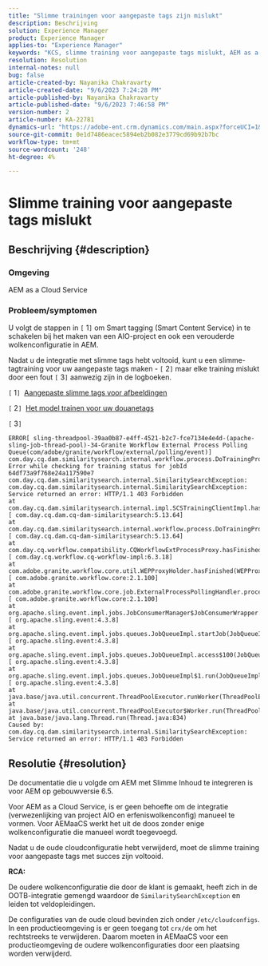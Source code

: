 ```yaml
---
title: "Slimme trainingen voor aangepaste tags zijn mislukt"
description: Beschrijving
solution: Experience Manager
product: Experience Manager
applies-to: "Experience Manager"
keywords: "KCS, slimme training voor aangepaste tags mislukt, AEM as a Cloud Service"
resolution: Resolution
internal-notes: null
bug: false
article-created-by: Nayanika Chakravarty
article-created-date: "9/6/2023 7:24:28 PM"
article-published-by: Nayanika Chakravarty
article-published-date: "9/6/2023 7:46:58 PM"
version-number: 2
article-number: KA-22781
dynamics-url: "https://adobe-ent.crm.dynamics.com/main.aspx?forceUCI=1&pagetype=entityrecord&etn=knowledgearticle&id=73838efb-ea4c-ee11-be6e-6045bd006a22"
source-git-commit: 0e1d7486eacec5894eb2b082e3779cd69b92b7bc
workflow-type: tm+mt
source-wordcount: '248'
ht-degree: 4%

---
```


# Slimme training voor aangepaste tags mislukt

## Beschrijving {#description}


### Omgeving

AEM as a Cloud Service

### Probleem/symptomen

U volgt de stappen in `[` 1`]`  om Smart tagging (Smart Content Service) in te schakelen bij het maken van een AIO-project en ook een verouderde wolkenconfiguratie in AEM.

Nadat u de integratie met slimme tags hebt voltooid, kunt u een slimme-tagtraining voor uw aangepaste tags maken - `[` 2`]`  maar elke training mislukt door een fout `[` 3`]`  aanwezig zijn in de logboeken.

`[` 1`]`  [Aangepaste slimme tags voor afbeeldingen](https://experienceleague.adobe.com/docs/experience-manager-learn/assets/metadata/custom-smart-tags.html)

`[` 2`]`  [Het model trainen voor uw douanetags](https://experienceleague.adobe.com/docs/experience-manager-cloud-service/content/assets/manage/smart-tags.html#train-model)

`[` 3`]`


```
ERROR[ sling-threadpool-39aa0b87-e4ff-4521-b2c7-fce7134e4e4d-(apache-sling-job-thread-pool)-34-Granite Workflow External Process Polling Queue(com/adobe/granite/workflow/external/polling/event)]  com.day.cq.dam.similaritysearch.internal.workflow.process.DoTrainingProcess Error while checking for training status for jobId 64df73a9f768e24a117590e7
com.day.cq.dam.similaritysearch.internal.SimilaritySearchException: com.day.cq.dam.similaritysearch.internal.SimilaritySearchException: Service returned an error: HTTP/1.1 403 Forbidden
at com.day.cq.dam.similaritysearch.internal.impl.SCSTrainingClientImpl.hasFinishedTraining(SCSTrainingClientImpl.java:203) [ com.day.cq.dam.cq-dam-similaritysearch:5.13.64] 
at com.day.cq.dam.similaritysearch.internal.workflow.process.DoTrainingProcess.hasFinished(DoTrainingProcess.java:95) [ com.day.cq.dam.cq-dam-similaritysearch:5.13.64] 
at com.day.cq.workflow.compatibility.CQWorkflowExtProcessProxy.hasFinished(CQWorkflowExtProcessProxy.java:82) [ com.day.cq.workflow.cq-workflow-impl:6.3.18] 
at com.adobe.granite.workflow.core.util.WEPProxyHolder.hasFinished(WEPProxyHolder.java:46) [ com.adobe.granite.workflow.core:2.1.100] 
at com.adobe.granite.workflow.core.job.ExternalProcessPollingHandler.process(ExternalProcessPollingHandler.java:119) [ com.adobe.granite.workflow.core:2.1.100] 
at org.apache.sling.event.impl.jobs.JobConsumerManager$JobConsumerWrapper.process(JobConsumerManager.java:502) [ org.apache.sling.event:4.3.8] 
at org.apache.sling.event.impl.jobs.queues.JobQueueImpl.startJob(JobQueueImpl.java:351) [ org.apache.sling.event:4.3.8] 
at org.apache.sling.event.impl.jobs.queues.JobQueueImpl.access$100(JobQueueImpl.java:60) [ org.apache.sling.event:4.3.8] 
at org.apache.sling.event.impl.jobs.queues.JobQueueImpl$1.run(JobQueueImpl.java:287) [ org.apache.sling.event:4.3.8] 
at java.base/java.util.concurrent.ThreadPoolExecutor.runWorker(ThreadPoolExecutor.java:1128)
at java.base/java.util.concurrent.ThreadPoolExecutor$Worker.run(ThreadPoolExecutor.java:628)
at java.base/java.lang.Thread.run(Thread.java:834)
Caused by: com.day.cq.dam.similaritysearch.internal.SimilaritySearchException: Service returned an error: HTTP/1.1 403 Forbidden
```



## Resolutie {#resolution}


De documentatie die u volgde om AEM met Slimme Inhoud te integreren is voor AEM op gebouwversie 6.5.

Voor AEM as a Cloud Service, is er geen behoefte om de integratie (verwezenlijking van project AIO en erfeniswolkenconfig) manueel te vormen. Voor AEMaaCS werkt het uit de doos zonder enige wolkenconfiguratie die manueel wordt toegevoegd.

Nadat u de oude cloudconfiguratie hebt verwijderd, moet de slimme training voor aangepaste tags met succes zijn voltooid.

<b>RCA:</b>

De oudere wolkenconfiguratie die door de klant is gemaakt, heeft zich in de OOTB-integratie gemengd waardoor de `SimilaritySearchException` en leiden tot veldopleidingen.

De configuraties van de oude cloud bevinden zich onder `/etc/cloudconfigs`. In een productieomgeving is er geen toegang tot `crx/de` om het rechtstreeks te verwijderen. Daarom moeten in AEMaaCS voor een productieomgeving de oudere wolkenconfiguraties door een plaatsing worden verwijderd.
